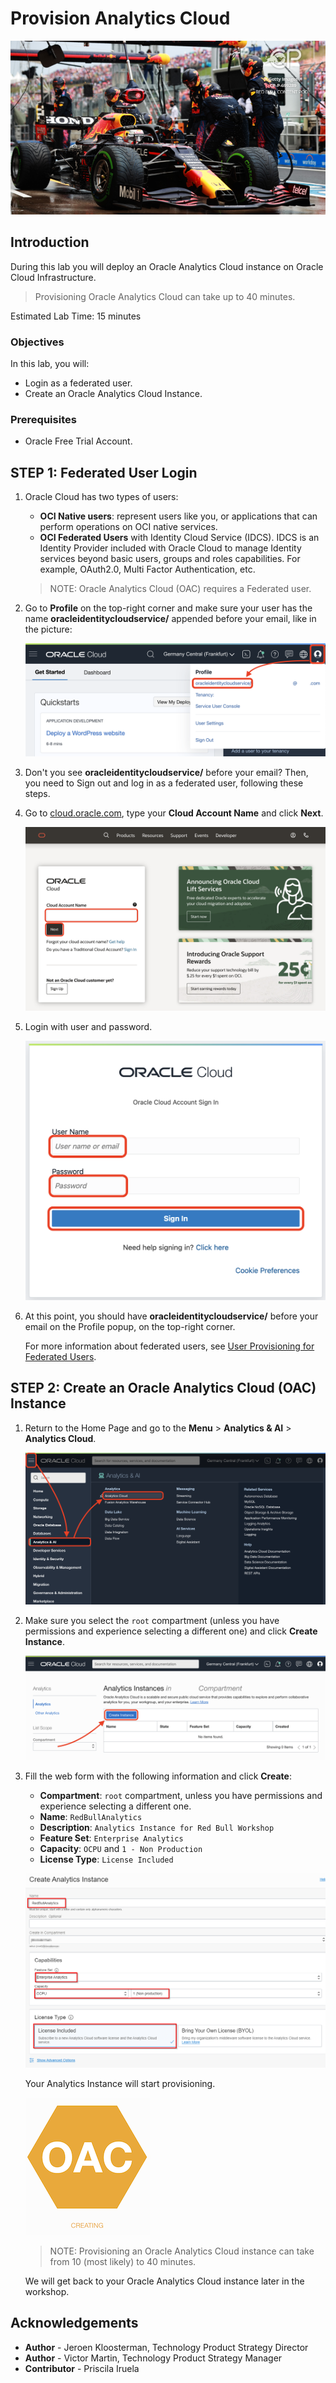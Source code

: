 # Provision Analytics Cloud

![Banner](images/banner.png)

## Introduction

During this lab you will deploy an Oracle Analytics Cloud instance on Oracle Cloud Infrastructure.

> Provisioning Oracle Analytics Cloud can take up to 40 minutes.

<!--
[](youtube:Sf5MkI9pTn0)
-->

Estimated Lab Time: 15 minutes

### Objectives

In this lab, you will:

- Login as a federated user.
- Create an Oracle Analytics Cloud Instance.

### Prerequisites

- Oracle Free Trial Account.


## **STEP 1:** Federated User Login

1. Oracle Cloud has two types of users:

   - **OCI Native users**: represent users like you, or applications that can perform operations on OCI native services.
   - **OCI Federated Users** with Identity Cloud Service (IDCS). IDCS is an Identity Provider included with Oracle Cloud to manage Identity services beyond basic users, groups and roles capabilities. For example, OAuth2.0, Multi Factor Authentication, etc.

   > NOTE: Oracle Analytics Cloud (OAC) requires a Federated user.

2. Go to **Profile** on the top-right corner and make sure your user has the name **oracleidentitycloudservice/** appended before your email, like in the picture:

   ![Federated user](images/oac_profile_federated.png)

3. Don't you see **oracleidentitycloudservice/** before your email? Then, you need to Sign out and log in as a federated user, following these steps.

4. Go to <a href="https://cloud.oracle.com" target="\_blank">cloud.oracle.com</a>, type your **Cloud Account Name** and click **Next**.

   ![Cloud Account Name](images/oac_login_cloud_account_name.png)

5. Login with user and password.

   ![User and Password](images/oac_login_user_password.png)

6. At this point, you should have **oracleidentitycloudservice/** before your email on the Profile popup, on the top-right corner.

   For more information about federated users, see [User Provisioning for Federated Users](https://docs.cloud.oracle.com/en-us/iaas/Content/Identity/Tasks/usingscim.htm).

## **STEP 2:** Create an Oracle Analytics Cloud (OAC) Instance

1. Return to the Home Page and go to the **Menu** > **Analytics & AI** > **Analytics Cloud**.

   ![OAC Menu](images/oac_menu.png)

2. Make sure you select the `root` compartment (unless you have permissions and experience selecting a different one) and click **Create Instance**.

   ![OAC Create Button](images/oac_create_button.png)

3. Fill the web form with the following information and click **Create**:

   - **Compartment**: `root` compartment, unless you have permissions and experience selecting a different one.
   - **Name**: `RedBullAnalytics`
   - **Description**: `Analytics Instance for Red Bull Workshop`
   - **Feature Set**: `Enterprise Analytics`
   - **Capacity**: `OCPU` and `1 - Non Production`
   - **License Type**: `License Included`

   ![OAC Form](images/oac_form.png)

   Your Analytics Instance will start provisioning.

   ![pic3](images/oac_creating.png)

   > NOTE: Provisioning an Oracle Analytics Cloud instance can take from 10 (most likely) to 40 minutes.

   We will get back to your Oracle Analytics Cloud instance later in the workshop.

## **Acknowledgements**

- **Author** - Jeroen Kloosterman, Technology Product Strategy Director
- **Author** - Victor Martin, Technology Product Strategy Manager
- **Contributor** - Priscila Iruela
